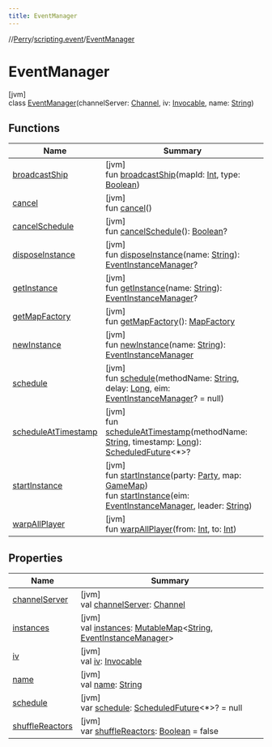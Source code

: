 ```yaml
---
title: EventManager
---
```

//[Perry](../../../index.html)/[scripting.event](../index.html)/[EventManager](index.html)



# EventManager



[jvm]\
class [EventManager](index.html)(channelServer: [Channel](../../net.server.channel/-channel/index.html), iv: [Invocable](https://docs.oracle.com/javase/8/docs/api/javax/script/Invocable.html), name: [String](https://kotlinlang.org/api/latest/jvm/stdlib/kotlin/-string/index.html))



## Functions


| Name | Summary |
|---|---|
| [broadcastShip](broadcast-ship.html) | [jvm]<br>fun [broadcastShip](broadcast-ship.html)(mapId: [Int](https://kotlinlang.org/api/latest/jvm/stdlib/kotlin/-int/index.html), type: [Boolean](https://kotlinlang.org/api/latest/jvm/stdlib/kotlin/-boolean/index.html)) |
| [cancel](cancel.html) | [jvm]<br>fun [cancel](cancel.html)() |
| [cancelSchedule](cancel-schedule.html) | [jvm]<br>fun [cancelSchedule](cancel-schedule.html)(): [Boolean](https://kotlinlang.org/api/latest/jvm/stdlib/kotlin/-boolean/index.html)? |
| [disposeInstance](dispose-instance.html) | [jvm]<br>fun [disposeInstance](dispose-instance.html)(name: [String](https://kotlinlang.org/api/latest/jvm/stdlib/kotlin/-string/index.html)): [EventInstanceManager](../-event-instance-manager/index.html)? |
| [getInstance](get-instance.html) | [jvm]<br>fun [getInstance](get-instance.html)(name: [String](https://kotlinlang.org/api/latest/jvm/stdlib/kotlin/-string/index.html)): [EventInstanceManager](../-event-instance-manager/index.html)? |
| [getMapFactory](get-map-factory.html) | [jvm]<br>fun [getMapFactory](get-map-factory.html)(): [MapFactory](../../server.maps/-map-factory/index.html) |
| [newInstance](new-instance.html) | [jvm]<br>fun [newInstance](new-instance.html)(name: [String](https://kotlinlang.org/api/latest/jvm/stdlib/kotlin/-string/index.html)): [EventInstanceManager](../-event-instance-manager/index.html) |
| [schedule](schedule.html) | [jvm]<br>fun [schedule](schedule.html)(methodName: [String](https://kotlinlang.org/api/latest/jvm/stdlib/kotlin/-string/index.html), delay: [Long](https://kotlinlang.org/api/latest/jvm/stdlib/kotlin/-long/index.html), eim: [EventInstanceManager](../-event-instance-manager/index.html)? = null) |
| [scheduleAtTimestamp](schedule-at-timestamp.html) | [jvm]<br>fun [scheduleAtTimestamp](schedule-at-timestamp.html)(methodName: [String](https://kotlinlang.org/api/latest/jvm/stdlib/kotlin/-string/index.html), timestamp: [Long](https://kotlinlang.org/api/latest/jvm/stdlib/kotlin/-long/index.html)): [ScheduledFuture](https://docs.oracle.com/javase/8/docs/api/java/util/concurrent/ScheduledFuture.html)&lt;*&gt;? |
| [startInstance](start-instance.html) | [jvm]<br>fun [startInstance](start-instance.html)(party: [Party](../../net.server.world/-party/index.html), map: [GameMap](../../server.maps/-game-map/index.html))<br>fun [startInstance](start-instance.html)(eim: [EventInstanceManager](../-event-instance-manager/index.html), leader: [String](https://kotlinlang.org/api/latest/jvm/stdlib/kotlin/-string/index.html)) |
| [warpAllPlayer](warp-all-player.html) | [jvm]<br>fun [warpAllPlayer](warp-all-player.html)(from: [Int](https://kotlinlang.org/api/latest/jvm/stdlib/kotlin/-int/index.html), to: [Int](https://kotlinlang.org/api/latest/jvm/stdlib/kotlin/-int/index.html)) |


## Properties


| Name | Summary |
|---|---|
| [channelServer](channel-server.html) | [jvm]<br>val [channelServer](channel-server.html): [Channel](../../net.server.channel/-channel/index.html) |
| [instances](instances.html) | [jvm]<br>val [instances](instances.html): [MutableMap](https://kotlinlang.org/api/latest/jvm/stdlib/kotlin.collections/-mutable-map/index.html)&lt;[String](https://kotlinlang.org/api/latest/jvm/stdlib/kotlin/-string/index.html), [EventInstanceManager](../-event-instance-manager/index.html)&gt; |
| [iv](iv.html) | [jvm]<br>val [iv](iv.html): [Invocable](https://docs.oracle.com/javase/8/docs/api/javax/script/Invocable.html) |
| [name](name.html) | [jvm]<br>val [name](name.html): [String](https://kotlinlang.org/api/latest/jvm/stdlib/kotlin/-string/index.html) |
| [schedule](schedule.html) | [jvm]<br>var [schedule](schedule.html): [ScheduledFuture](https://docs.oracle.com/javase/8/docs/api/java/util/concurrent/ScheduledFuture.html)&lt;*&gt;? = null |
| [shuffleReactors](shuffle-reactors.html) | [jvm]<br>var [shuffleReactors](shuffle-reactors.html): [Boolean](https://kotlinlang.org/api/latest/jvm/stdlib/kotlin/-boolean/index.html) = false |

